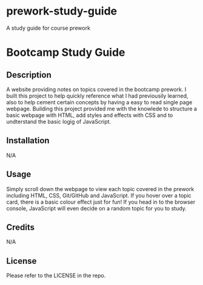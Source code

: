 # prework-study-guide

A study guide for course prework

# Bootcamp Study Guide

## Description

A website providing notes on topics covered in the bootcamp prework. I built this project to help quickly reference what I had previousily learned, also to help cement certain concepts by having a easy to read single page webpage. Building this project provided me with the knowlede to structure a basic webpage with HTML, add styles and effects with CSS and to undterstand the basic logig of JavaScript.

## Installation

N/A

## Usage

Simply scroll down the webpage to view each topic covered in the prework including HTML, CSS, Git/GitHub and JavaScript.
If you hover over a topic card, there is a basic colour effect just for fun!
If you head in to the browser console, JavaScript will even decide on a random topic for you to study.

## Credits

N/A

## License

Please refer to the LICENSE in the repo.
